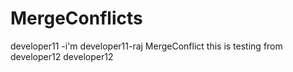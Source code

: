 # MergeConflicts

developer11 -i'm developer11-raj
MergeConflict this is testing from developer12
developer12
